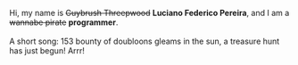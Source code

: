 Hi, my name is ~~Guybrush Threepwood~~ **Luciano Federico Pereira**, and I am a ~~wannabe pirate~~ **programmer**.<br><br>A short song: 153 bounty of doubloons gleams in the sun, a treasure hunt has just begun! Arrr!
